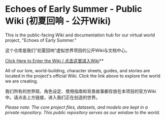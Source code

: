 # Echoes of Early Summer - Public Wiki (初夏回响 - 公开Wiki)

This is the public-facing Wiki and documentation hub for our virtual world project, "Echoes of Early Summer."

这个仓库是我们“初夏回响”虚拟世界项目的公开Wiki与文档中心。

[Click Here to Enter the Wiki / 点击这里进入Wiki](https://github.com/mzhh1/chuxia-echoes-wiki/wiki)**

All of our lore, world-building, character sheets, guides, and stories are located in the project's official Wiki. Click the link above to explore the world we are creating.

我们所有的世界观、角色设定、使用指南和背景故事都存放在本项目的官方Wiki中。请点击上方链接，进入我们正在创造的世界。

*Please note: The core project files, datasets, and models are kept in a private repository. This public repository serves as our window to the world.*
